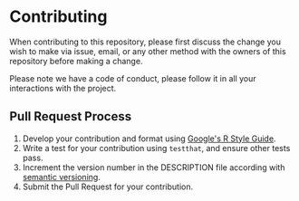 # Contributing

When contributing to this repository, please first discuss the change you wish to make via issue,
email, or any other method with the owners of this repository before making a change. 

Please note we have a code of conduct, please follow it in all your interactions with the project.

## Pull Request Process

1. Develop your contribution and format using [Google's R Style Guide](https://google.github.io/styleguide/Rguide.xml).
2. Write a test for your contribution using `testthat`, and ensure other tests pass.
3. Increment the version number in the DESCRIPTION file according with [semantic versioning](https://semver.org/).
4. Submit the Pull Request for your contribution.
